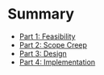 # Summary

- [Part 1: Feasibility](./chapter_1.md)
- [Part 2: Scope Creep](./chapter_2.md)
- [Part 3: Design](./chapter_3.md)
- [Part 4: Implementation](./chapter_4.md)